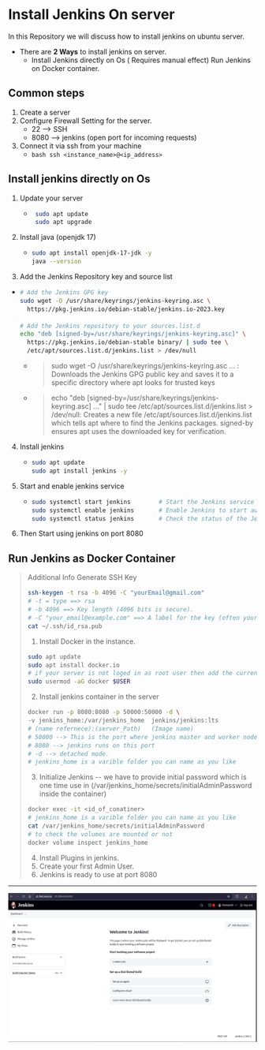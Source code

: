 # Install Jenkins On server

In this Repository we will discuss how to install jenkins on ubuntu server.

- There are **2 Ways** to install jenkins on server.
  - Install Jenkins directly on Os ( Requires manual effect)
   Run Jenkins on Docker container.

## Common steps

1. Create a server
2. Configure Firewall Setting for the server.
    - 22 --> SSH
    - 8080 --> jenkins (open port for incoming requests)
3. Connect it via ssh from your machine
   - ```bash ssh <instance_name>@<ip_address> ```   


## Install jenkins directly on Os

1. Update your server
    - ```bash
       sudo apt update
       sudo apt upgrade
       ```
2. Install java (openjdk 17)
    - ```bash
      sudo apt install openjdk-17-jdk -y
      java --version
      ```
3. Add the Jenkins Repository key and source list
  - ```bash
    # Add the Jenkins GPG key
    sudo wget -O /usr/share/keyrings/jenkins-keyring.asc \
      https://pkg.jenkins.io/debian-stable/jenkins.io-2023.key
    
    # Add the Jenkins repository to your sources.list.d
    echo "deb [signed-by=/usr/share/keyrings/jenkins-keyring.asc]" \
      https://pkg.jenkins.io/debian-stable binary/ | sudo tee \
      /etc/apt/sources.list.d/jenkins.list > /dev/null
    ```
    - > sudo wget -O /usr/share/keyrings/jenkins-keyring.asc ... : Downloads the Jenkins GPG public key and saves it to a specific directory where apt looks for trusted keys
    - > echo "deb [signed-by=/usr/share/keyrings/jenkins-keyring.asc] ..." | sudo tee /etc/apt/sources.list.d/jenkins.list > /dev/null: Creates a new file /etc/apt/sources.list.d/jenkins.list which tells apt where to find the Jenkins packages. signed-by ensures apt uses the downloaded key for verification.

4. Install jenkins
   - ```bash
     sudo apt update
     sudo apt install jenkins -y
     ```
5. Start and enable jenkins service
   - ```bash
     sudo systemctl start jenkins        # Start the Jenkins service (if not already running)
     sudo systemctl enable jenkins       # Enable Jenkins to start automatically on boot
     sudo systemctl status jenkins       # Check the status of the Jenkins service
     ```
6. Then Start using jenkins on port 8080

## Run Jenkins as Docker Container

> Additional Info
>  Generate SSH Key
> ```bash
> ssh-keygen -t rsa -b 4096 -C "yourEmail@gmail.com"
> # -t = type ==> rsa
> # -b 4096 ==> Key length (4096 bits is secure).
> # -C "your_email@example.com" ==> A label for the key (often your email).
> cat ~/.ssh/id_rsa.pub
>```
>1. Install Docker in the instance.
>```bash
>sudo apt update
>sudo apt install docker.io
># if your server is not loged in as root user then add the current user to docker group
>sudo usermod -aG docker $USER
>```
>2. Install jenkins container in the server
>```bash
>docker run -p 8080:8080 -p 50000:50000 -d \
>-v jenkins_home:/var/jenkins_home  jenkins/jenkins:lts
># (name refernece):(server_Path)   (Image name)
># 50000 --> This is the port where jenkins master and worker nodes communicate, ( jenkins can be actually build and started as a cluster )
># 8080 --> jenkins runs on this port
># -d --> detached mode.
># jenkins_home is a varible folder you can name as you like
>```
>3. Initialize Jenkins
>  -- we have to provide initial password which is one time use in (/var/jenkins_home/secrets/initialAdminPassword inside the container)
>```bash
>docker exec -it <id_of_conatiner>
># jenkins_home is a varible folder you can name as you like
>cat /var/jenkins_home/secrets/initialAdminPassword
># to check the volumes are mounted or not
>docker volume inspect jenkins_home
>```
>4. Install Plugins in jenkins.
>5. Create your first Admin User.
>6. Jenkins is ready to use at port 8080

<hr>
   
![Jenkins Server](jenkins_server.png)






